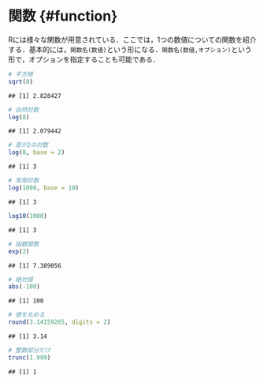 # 関数 {#function}


Rには様々な関数が用意されている．ここでは，1つの数値についての関数を紹介する．基本的には，`関数名(数値)`という形になる．`関数名(数値,オプション)`という形で，オプションを指定することも可能である．


```r
# 平方根
sqrt(8)
```

```
## [1] 2.828427
```

```r
# 自然対数
log(8)
```

```
## [1] 2.079442
```

```r
# 底が2の対数
log(8, base = 2)
```

```
## [1] 3
```


```r
# 常用対数
log(1000, base = 10)
```

```
## [1] 3
```

```r
log10(1000)
```

```
## [1] 3
```

```r
# 指数関数
exp(2)
```

```
## [1] 7.389056
```

```r
# 絶対値
abs(-100)
```

```
## [1] 100
```

```r
# 値を丸める
round(3.14159265, digits = 2)
```

```
## [1] 3.14
```

```r
# 整数部分だけ
trunc(1.999)
```

```
## [1] 1
```

